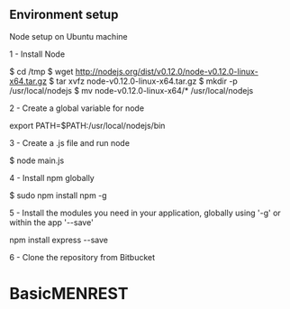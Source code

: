 ## Environment setup

Node setup on Ubuntu machine

1 - Install Node

$ cd /tmp
$ wget http://nodejs.org/dist/v0.12.0/node-v0.12.0-linux-x64.tar.gz
$ tar xvfz node-v0.12.0-linux-x64.tar.gz
$ mkdir -p /usr/local/nodejs
$ mv node-v0.12.0-linux-x64/* /usr/local/nodejs


2 - Create a global variable for node

export PATH=$PATH:/usr/local/nodejs/bin


3 - Create a .js file and run node

$ node main.js


4 - Install npm globally

$ sudo npm install npm -g


5 - Install the modules you need in your application, globally using '-g' or within the app '--save'

npm install express --save


6 - Clone the repository from Bitbucket


# BasicMENREST
